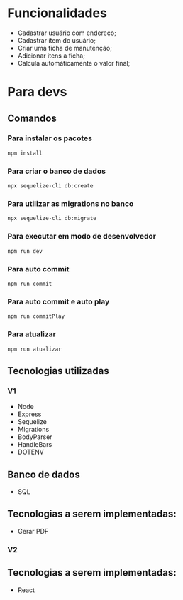 # Funcionalidades
  - Cadastrar usuário com endereço;
  - Cadastrar item do usuário;
  - Criar uma ficha de manutenção;
  - Adicionar itens a ficha;
  - Calcula automáticamente o valor final;

# Para devs
  ## Comandos 
   ### Para instalar os pacotes 
    npm install
   ### Para criar o banco de dados
    npx sequelize-cli db:create
   ### Para utilizar as migrations no banco
    npx sequelize-cli db:migrate
   ### Para executar em modo de desenvolvedor 
    npm run dev
   ### Para auto commit 
    npm run commit 
   ### Para auto commit e auto play
    npm run commitPlay
   ### Para atualizar 
    npm run atualizar 
  
## Tecnologias utilizadas
 ### V1  
  - Node
  - Express
  - Sequelize   
  - Migrations
  - BodyParser  
  - HandleBars
  - DOTENV

## Banco de dados 
  - SQL

## Tecnologias a serem implementadas:
  - Gerar PDF

 ### V2
  ## Tecnologias a serem implementadas:
  - React